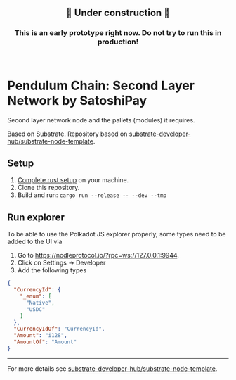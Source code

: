<div background="red">
  <h2 align="center">🚧 Under construction 🚧</h2>
  <h3 align="center">This is an early prototype right now. Do not try to run this in production!</h3>
</div>
<br>

# Pendulum Chain: Second Layer Network by SatoshiPay

Second layer network node and the pallets (modules) it requires.

Based on Substrate. Repository based on [substrate-developer-hub/substrate-node-template](https://github.com/substrate-developer-hub/substrate-node-template).

## Setup

1. [Complete rust setup](https://github.com/substrate-developer-hub/substrate-node-template/blob/master/docs/rust-setup.md) on your machine.
2. Clone this repository.
3. Build and run: `cargo run --release -- --dev --tmp`


## Run explorer

To be able to use the Polkadot JS explorer properly, some types need to be added to the UI via

1. Go to https://nodleprotocol.io/?rpc=ws://127.0.0.1:9944.
2. Click on Settings -> Developer
3. Add the following types

```json
{
  "CurrencyId": {
    "_enum": [
      "Native",
      "USDC"
    ]
  },
  "CurrencyIdOf": "CurrencyId",
  "Amount": "i128",
  "AmountOf": "Amount"
}
```


---

For more details see [substrate-developer-hub/substrate-node-template](https://github.com/substrate-developer-hub/substrate-node-template).
